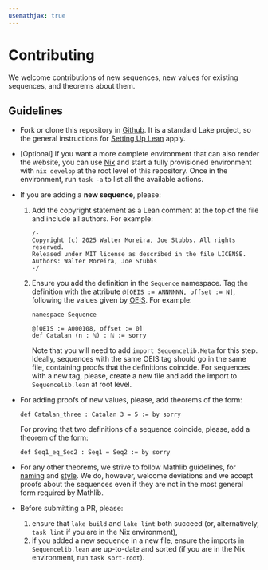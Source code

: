```yaml
---
usemathjax: true
---
```


# Contributing

We welcome contributions of new sequences, new values for existing sequences, and
theorems about them. 

## Guidelines

* Fork or clone this repository in [Github](https://github.com/provables/sequencelib). It is a 
  standard Lake project, so the general instructions for 
  [Setting Up Lean](https://lean-lang.org/documentation/setup/) apply.

* [Optional] If you want a more complete environment that can also render the website, you can
  use [Nix](https://nixos.org/) and start a fully provisioned environment with `nix develop` at the
  root level of this repository. Once in the environment, run `task -a` to list all the available
  actions.

* If you are adding a **new sequence**, please: 
  1. Add the copyright statement as a Lean comment at the top of the file and include all authors.  For example:

     ```
     /-
     Copyright (c) 2025 Walter Moreira, Joe Stubbs. All rights reserved.
     Released under MIT license as described in the file LICENSE.
     Authors: Walter Moreira, Joe Stubbs
     -/
     ```

  2. Ensure you add the definition in the `Sequence` namespace. Tag the definition with the attribute `@[OEIS := ANNNNNN, offset := N]`, following the values given by [OEIS](https://oeis.org). For example:

     ```lean4
     namespace Sequence

     @[OEIS := A000108, offset := 0]
     def Catalan (n : ℕ) : ℕ := sorry
     ```

     Note that you will need to add `import Sequencelib.Meta` for this step. Ideally, sequences with
     the same OEIS tag should go in the same file, containing proofs that the definitions coincide.
     For sequences with a new tag, please, create a new file and add the import to `Sequencelib.lean`
     at root level.

* For adding proofs of new values, please, add theorems of the form:

  ```lean4
  def Catalan_three : Catalan 3 = 5 := by sorry
  ```

  For proving that two definitions of a sequence coincide, please, add a theorem of the form:

  ```lean4
  def Seq1_eq_Seq2 : Seq1 = Seq2 := by sorry
  ```

* For any other theorems, we strive to follow 
  Mathlib guidelines, for [naming](https://leanprover-community.github.io/contribute/naming.html) 
  and [style](https://leanprover-community.github.io/contribute/style.html).
  We do, however, welcome deviations and we accept proofs about the sequences even
  if they are not in the most general form required by Mathlib.
    
* Before submitting a PR, please: 
  1. ensure that `lake build` and `lake lint` both succeed (or, alternatively, `task lint` if you 
     are in the Nix environment),
  2. if you added a new sequence in a new file, ensure the imports in `Sequencelib.lean` are 
     up-to-date and sorted (if you are in the Nix environment, run `task sort-root`).